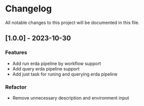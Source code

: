 # Changelog
All notable changes to this project will be documented in this file.

## [1.0.0] - 2023-10-30

### Features

- Add run erda pipeline by workflow support
- Add query erda pipeline support
- Add just task for runing and querying erda pipeline

### Refactor

- Remove unnecessary description and environment input
